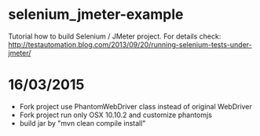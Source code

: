 selenium_jmeter-example
=======================

Tutorial how to build Selenium / JMeter project. For details check: http://testautomation.blog.com/2013/09/20/running-selenium-tests-under-jmeter/

16/03/2015
===========
- Fork project use PhantomWebDriver class instead of original WebDriver
- Fork project run only OSX 10.10.2 and  customize phantomjs
- build jar by "mvn clean compile install"
